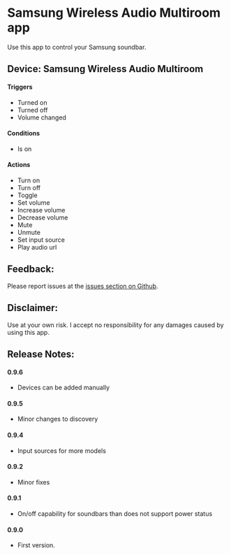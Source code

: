 # Samsung Wireless Audio Multiroom app

Use this app to control your Samsung soundbar.

## Device: Samsung Wireless Audio Multiroom

#### Triggers

- Turned on
- Turned off
- Volume changed

#### Conditions

- Is on

#### Actions

- Turn on
- Turn off
- Toggle
- Set volume
- Increase volume
- Decrease volume
- Mute 
- Unmute
- Set input source
- Play audio url 

## Feedback:

Please report issues at the [issues section on Github](https://github.com/balmli/com.samsung.wam/issues).

## Disclaimer:

Use at your own risk. I accept no responsibility for any damages caused by using this app.

## Release Notes:

#### 0.9.6

- Devices can be added manually

#### 0.9.5

- Minor changes to discovery

#### 0.9.4

- Input sources for more models

#### 0.9.2

- Minor fixes

#### 0.9.1

- On/off capability for soundbars than does not support power status 

#### 0.9.0

- First version.
